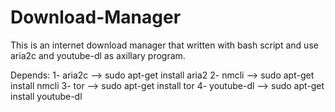 # Download-Manager
This is an internet download manager that written with bash script and use aria2c and youtube-dl as axillary program.

Depends:
1- aria2c --> sudo apt-get install aria2
2- nmcli  --> sudo apt-get install nmcli
3- tor    --> sudo apt-get install tor
4- youtube-dl --> sudo apt-get install youtube-dl
